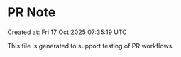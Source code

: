 # PR Note

Created at: Fri 17 Oct 2025 07:35:19 UTC

This file is generated to support testing of PR workflows.
